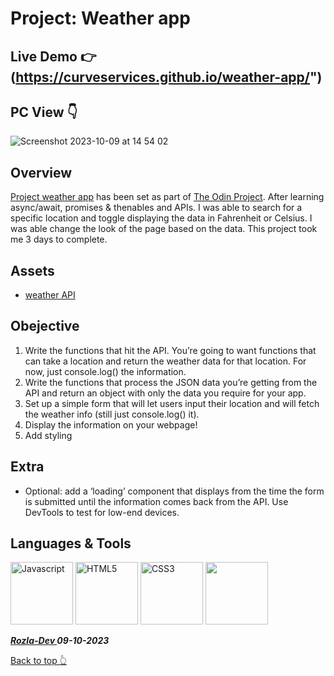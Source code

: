 # Project: Weather app

## Live Demo 👉 (https://curveservices.github.io/weather-app/")

## PC View 👇

![Screenshot 2023-10-09 at 14 54 02](https://github.com/curveservices/weather-app/assets/101556296/c692cc9b-2c1c-482f-930e-87dbff3ba460")

## Overview

[Project weather app](https://www.theodinproject.com/lessons/node-path-javascript-weather-app) has been set as part of [The Odin Project](https://www.theodinproject.com/). After learning async/await, promises & thenables and APIs. I was able to search for a specific location and toggle displaying the data in Fahrenheit or Celsius.
I was able change the look of the page based on the data. This project took me 3 days to complete.

## Assets

- [weather API](https://www.weatherapi.com/)

## Obejective

1. Write the functions that hit the API. You’re going to want functions that can take a location and return the weather data for that location. For now, just console.log() the information.
2. Write the functions that process the JSON data you’re getting from the API and return an object with only the data you require for your app.
3. Set up a simple form that will let users input their location and will fetch the weather info (still just console.log() it).
4. Display the information on your webpage!
5. Add styling

## Extra

- Optional: add a ‘loading’ component that displays from the time the form is submitted until the information comes back from the API. Use DevTools to test for low-end devices.

## Languages & Tools

<a href="https://javascript.info/"><img width="100" alt="Javascript" src="https://cdn.jsdelivr.net/gh/devicons/devicon/icons/javascript/javascript-plain.svg" /></a> <a href="https://html.com/html5/"><img width="100" alt="HTML5" src="https://cdn.jsdelivr.net/gh/devicons/devicon/icons/html5/html5-plain-wordmark.svg" /></a> <a href="https://css3.com/"><img width="100" alt="CSS3" src="https://cdn.jsdelivr.net/gh/devicons/devicon/icons/css3/css3-plain-wordmark.svg" /></a> <img width="100" src="https://cdn.jsdelivr.net/gh/devicons/devicon/icons/git/git-original.svg" />

**_<a href="https://twitter.com/Crypto_Rozla"> Rozla-Dev </a> 09-10-2023_**

[Back to top 👆](#project-weather-app)

